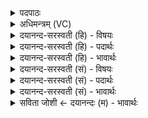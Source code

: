 <details><summary>पदपाठः</summary>

अचि॑क्रदत्। वृषा॑। हरिः॑। म॒हान्। मि॒त्रः। न। द॒र्श॒तः। सम्। सूर्य्ये॑ण। दि॒द्यु॒त॒त्। उ॒द॒धिरित्यु॑द॒ऽधिः। नि॒धिरिति॑ नि॒ऽधिः। २२।
</details>

<details><summary>अधिमन्त्रम् (VC)</summary>

- यज्ञो देवता
- दीर्घतमा ऋषिः
- परोष्णिक्
- ऋषभः
</details>

<details><summary>दयानन्द-सरस्वती (हि) - विषयः</summary>

फिर उसी विषय को अगले मन्त्र में कहा है ॥
</details>

<details><summary>दयानन्द-सरस्वती (हि) - पदार्थः</summary>

पदार्थान्वयभाषाः -  हे मनुष्यो ! जो (वृषा) वर्षा का निमित्त (हरिः) शीघ्र चलनेवाला (महान्) सबसे बड़ा (अचिक्रदत्) शब्द करता हुआ (मित्रः, न) मित्र के तुल्य (दर्शतः) देखने योग्य (सूर्येण) सूर्य के साथ (उदधिः, निधिः) जिसमें पदार्थ रक्खे जाते तथा जिसमें जल इकट्ठे होते उस समुद्र वा आकाश में (सम्, दिद्युतत्) सम्यक् प्रकाशित होता है, वही बिजुली रूप अग्नि सबको कार्य में लाने योग्य है ॥२२ ॥
</details>

<details><summary>दयानन्द-सरस्वती (हि) - भावार्थः</summary>

भावार्थभाषाः -  इस मन्त्र में उपमा और वाचकलुप्तोपमालङ्कार हैं। हे मनुष्यो ! जैसे बैल वा घोड़े शब्द करते और जैसे मित्र मित्रों को तृप्त करता है, वैसे ही सब लोकों के साथ वर्त्तमान विद्युद्रूप अग्नि सबको प्रकाशित करता है, उसको जानो ॥२२ ॥
</details>

<details><summary>दयानन्द-सरस्वती (सं) - विषयः</summary>

पुनस्तमेव विषयमाह ॥
</details>

<details><summary>दयानन्द-सरस्वती (सं) - पदार्थः</summary>

पदार्थान्वयभाषाः -  हे मनुष्याः ! यो वृषा हरिर्महानचिक्रदन्मित्रो न दर्शतः सूर्येण सह उदधिर्निधिरिव संदिद्युतत् स एव विद्युद्रूपोऽग्निः सर्वैः संप्रयोज्यः ॥२२ ॥
</details>

<details><summary>दयानन्द-सरस्वती (सं) - भावार्थः</summary>

भावार्थभाषाः -  अत्रोपमावाचकलुप्तोपमालङ्कारौ। हे मनुष्याः ! यथा वृषभास्तुरङ्गाश्च शब्दायन्ते यथा सखा सखीन् प्रीतयति, तथैव सर्वैर्लोकैः सह वर्त्तमाना विद्युत् सर्वान् प्रकाशयति तां विजानीत ॥२२ ॥
</details>

<details><summary>सविता जोशी ← दयानन्दः (म) - भावार्थः</summary>

भावार्थभाषाः -  या मंत्रात उपमा व वाचकलुप्तोपमालंकार आहेत. हे माणसांनो ! पर्जन्याचे निमित्त असलेला, घोडे व बैलाप्रमाणे आवाज करणारा, मित्राप्रमाणे तृप्त करणारा, आकाशात किंवा समुद्रात असलेला विद्युतरूपी अग्नी सर्वांना प्रकाशित करतो हे जाणा.
</details>